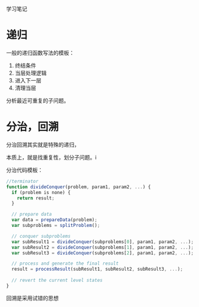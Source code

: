 学习笔记



# 递归

一般的递归函数写法的模板：

1. 终结条件
2. 当层处理逻辑
3. 进入下一层
4. 清理当层

分析最近可重复的子问题。



# 分治，回溯

分治回溯其实就是特殊的递归，

本质上，就是找重复性，划分子问题。i

分治代码模板：

```js
//terminator
function divideConquer(problem, param1, param2, ...) {
  if (problem is none) {
    return result;
  }

  // prepare data
  var data = prepareData(problem);
  var subproblems = splitProblem();

  // conquer subproblems
  var subResult1 = divideConquer(subproblems[0], param1, param2, ...);
  var subResult2 = divideConquer(subproblems[1], param1, param2, ...);
  var subResult3 = divideConquer(subproblems[2], param1, param2, ...);

  // process and generate the final result
  result = processResult(subResult1, subResult2, subResult3, ...);
      
  // revert the current level states
}

```



回溯是采用试错的思想